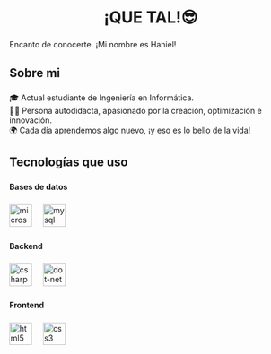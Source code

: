 <h1 align="center">¡QUE TAL!😎</h1>

###

<p align="left">Encanto de conocerte. ¡Mi nombre es Haniel!</p>

###

<h2 align="left">Sobre mi</h2>

###

<p align="left">🎓 Actual estudiante de Ingeniería en Informática.<br>👨‍💻 Persona autodidacta, apasionado por la creación, optimización e innovación.<br>🌍 Cada día aprendemos algo nuevo, ¡y eso es lo bello de la vida!</p>

###

<h2 align="left">Tecnologías que uso</h2>

###

<h4 align="left">Bases de datos</h4>

###

<div align="left">
  <img src="https://cdn.jsdelivr.net/gh/devicons/devicon/icons/microsoftsqlserver/microsoftsqlserver-plain.svg" height="40" alt="microsoftsqlserver logo"  />
  <img width="12" />
  <img src="https://cdn.jsdelivr.net/gh/devicons/devicon/icons/mysql/mysql-original.svg" height="40" alt="mysql logo"  />
</div>

###

<h4 align="left">Backend</h4>

###

<div align="left">
  <img src="https://cdn.jsdelivr.net/gh/devicons/devicon/icons/csharp/csharp-original.svg" height="40" alt="csharp logo"  />
  <img width="12" />
  <img src="https://cdn.jsdelivr.net/gh/devicons/devicon/icons/dot-net/dot-net-original.svg" height="40" alt="dot-net logo"  />
</div>

###

<h4 align="left">Frontend</h4>

###

<div align="left">
  <img src="https://cdn.jsdelivr.net/gh/devicons/devicon/icons/html5/html5-original.svg" height="40" alt="html5 logo"  />
  <img width="12" />
  <img src="https://cdn.jsdelivr.net/gh/devicons/devicon/icons/css3/css3-original.svg" height="40" alt="css3 logo"  />
</div>

###
